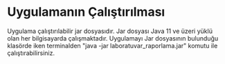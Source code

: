 # **Uygulamanın Çalıştırılması**
Uygulama çalıştırılabilir jar dosyasıdır. Jar dosyası Java 11 ve üzeri yüklü olan her bilgisayarda çalışmaktadır. Uygulamayı Jar dosyasının bulunduğu klasörde iken terminalden  "java -jar laboratuvar_raporlama.jar" komutu ile çalıştırabilirsiniz.
